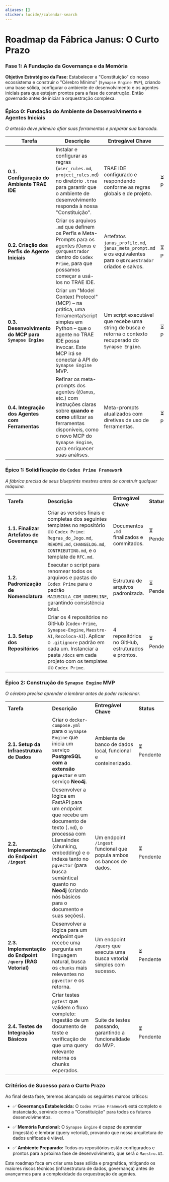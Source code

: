 ```yaml
---
aliases: []
sticker: lucide//calendar-search
---
```

# Roadmap da Fábrica Janus: O Curto Prazo

### Fase 1: A Fundação da Governança e da Memória

**Objetivo Estratégico da Fase:** Estabelecer a "Constituição" do nosso ecossistema e construir o "Cérebro Mínimo" (`Synapse Engine MVP`), criando uma base sólida, configurar o ambiente de desenvolvimento e os agentes iniciais para que estejam prontos para a fase de construção. Então governado antes de iniciar a orquestração complexa. 

### **Épico 0: Fundação do Ambiente de Desenvolvimento e Agentes Iniciais**

_O artesão deve primeiro afiar suas ferramentas e preparar sua bancada._

| Tarefa                                                | Descrição                                                                                                                                                                                                   | Entregável Chave                                                                                                | Status     |
| ----------------------------------------------------- | ----------------------------------------------------------------------------------------------------------------------------------------------------------------------------------------------------------- | --------------------------------------------------------------------------------------------------------------- | ---------- |
| **0.1. Configuração do Ambiente TRAE IDE**            | Instalar e configurar as regras (`user_rules.md`, `project_rules.md`) no diretório `.trae` para garantir que o ambiente de desenvolvimento responda à nossa "Constituição".                                 | TRAE IDE configurado e respondendo conforme as regras globais e de projeto.                                     | ⏳ Pendente |
| **0.2. Criação dos Perfis de Agente Iniciais**        | Criar os arquivos `.md` que definem os Perfis e Meta-Prompts para os agentes `@Janus` e `@Orquestrador` dentro do `Codex Prime`, para que possamos começar a usá-los no TRAE IDE.                           | Artefatos `janus_profile.md`, `janus_meta_prompt.md` e os equivalentes para o `@Orquestrador` criados e salvos. | ⏳ Pendente |
| **0.3. Desenvolvimento do MCP para `Synapse Engine`** | Criar um "Model Context Protocol" (MCP) – na prática, uma ferramenta/script simples em Python – que o agente no TRAE IDE possa invocar. Este MCP irá se conectar à API do `Synapse Engine` MVP.             | Um script executável que recebe uma string de busca e retorna o contexto recuperado do `Synapse Engine`.        | ⏳ Pendente |
| **0.4. Integração dos Agentes com Ferramentas**       | Refinar os meta-prompts dos agentes (`@Janus`, etc.) com instruções claras sobre **quando e como** utilizar as ferramentas disponíveis, como o novo MCP do `Synapse Engine`, para enriquecer suas análises. | Meta-prompts atualizados com diretivas de uso de ferramentas.                                                   | ⏳ Pendente |

### **Épico 1: Solidificação do `Codex Prime Framework`**

_A fábrica precisa de seus blueprints mestres antes de construir qualquer máquina._

|   |   |   |   |
|---|---|---|---|
|**Tarefa**|**Descrição**|**Entregável Chave**|**Status**|
|**1.1. Finalizar Artefatos de Governança**|Criar as versões finais e completas dos seguintes templates no repositório do `Codex Prime`: `Regras_do_Jogo.md`, `README.md`, `CHANGELOG.md`, `CONTRIBUTING.md`, e o template de `RFC.md`.|Documentos `.md` finalizados e commitados.|⏳ Pendente|
|**1.2. Padronização de Nomenclatura**|Executar o script para renomear todos os arquivos e pastas do `Codex Prime` para o padrão `MAIUSCULA_COM_UNDERLINE`, garantindo consistência total.|Estrutura de arquivos padronizada.|⏳ Pendente|
|**1.3. Setup dos Repositórios**|Criar os 4 repositórios no GitHub (`Codex-Prime`, `Synapse-Engine`, `Maestro-AI`, `Recoloca-AI`). Aplicar o `.gitignore` padrão em cada um. Instanciar a pasta `/docs` em cada projeto com os templates do `Codex Prime`.|4 repositórios no GitHub, estruturados e prontos.|⏳ Pendente|

### **Épico 2: Construção do `Synapse Engine` MVP**

_O cérebro precisa aprender a lembrar antes de poder raciocinar._

|   |   |   |   |
|---|---|---|---|
|**Tarefa**|**Descrição**|**Entregável Chave**|**Status**|
|**2.1. Setup da Infraestrutura de Dados**|Criar o `docker-compose.yml` para o `Synapse Engine` que inicia um serviço **PostgreSQL com a extensão `pgvector`** e um serviço **Neo4j**.|Ambiente de banco de dados local, funcional e conteinerizado.|⏳ Pendente|
|**2.2. Implementação do Endpoint `/ingest`**|Desenvolver a lógica em FastAPI para um endpoint que recebe um documento de texto (`.md`), o processa com LlamaIndex (chunking, embedding) e o indexa tanto no `pgvector` (para busca semântica) quanto no **Neo4j** (criando nós básicos para o documento e suas seções).|Um endpoint `/ingest` funcional que popula ambos os bancos de dados.|⏳ Pendente|
|**2.3. Implementação do Endpoint `/query` (RAG Vetorial)**|Desenvolver a lógica para um endpoint que recebe uma pergunta em linguagem natural, busca os `chunks` mais relevantes no `pgvector` e os retorna.|Um endpoint `/query` que executa uma busca vetorial simples com sucesso.|⏳ Pendente|
|**2.4. Testes de Integração Básicos**|Criar testes `pytest` que validem o fluxo completo: ingestão de um documento de teste e verificação de que uma query relevante retorna os chunks esperados.|Suíte de testes passando, garantindo a funcionalidade do MVP.|⏳ Pendente|

### **Critérios de Sucesso para o Curto Prazo**

Ao final desta fase, teremos alcançado os seguintes marcos críticos:

- ✅ **Governança Estabelecida:** O `Codex Prime Framework` está completo e instanciado, servindo como a "Constituição" para todos os futuros desenvolvimentos.
    
- ✅ **Memória Funcional:** O `Synapse Engine` é capaz de aprender (ingestão) e lembrar (query vetorial), provando que nossa arquitetura de dados unificada é viável.
    
- ✅ **Ambiente Preparado:** Todos os repositórios estão configurados e prontos para a próxima fase de desenvolvimento, que será o `Maestro.AI`.
    

Este roadmap foca em criar uma base sólida e pragmática, mitigando os maiores riscos técnicos (infraestrutura de dados, governança) antes de avançarmos para a complexidade da orquestração de agentes.